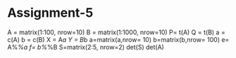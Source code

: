 # Assignment-5
A = matrix(1:100, nrow=10)
B = matrix(1:1000, nrow=10)
P= t(A)
Q = t(B)
a = c(A)
b = c(B)
X = A*a
Y = B*b
a=matrix(a,nrow= 10)
b=matrix(b,nrow= 100)
e= A%*%a
f= b%*%B
S=matrix(2:5, nrow=2)
det(S)
det(A)
